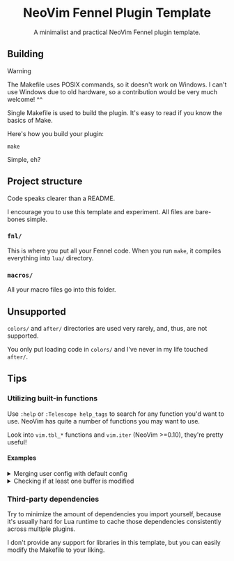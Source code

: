 <div align="center">

# NeoVim Fennel Plugin Template


A minimalist and practical NeoVim Fennel plugin template.

</div>

## Building

> [!WARNING]  
> The Makefile uses POSIX commands, so it doesn't work on Windows. I can't use Windows due to old hardware, so a contribution would be very much welcome! ^^

Single Makefile is used to build the plugin. It's easy to read if you know the basics of Make.

Here's how you build your plugin:
```
make
```

Simple, eh?

## Project structure

Code speaks clearer than a README.

I encourage you to use this template and experiment. All files are bare-bones simple.

### `fnl/`

This is where you put all your Fennel code. When you run `make`, it compiles everything into `lua/` directory.

### `macros/`

All your macro files go into this folder.

## Unsupported

`colors/` and `after/` directories are used very rarely, and, thus, are not supported.

You only put loading code in `colors/` and I've never in my life touched `after/`.

## Tips

### Utilizing built-in functions

Use `:help` or `:Telescope help_tags` to search for any function you'd want to use. NeoVim has quite a number of functions you may want to use.

Look into `vim.tbl_*` functions and `vim.iter` (NeoVim >=0.10), they're pretty useful!

#### Examples

<details><summary>Merging user config with default config</summary>

```fnl
(local config {:some_setting 42})

(lambda setup [?user-config]
  (let [user-config (or ?user-config {})]
    (set M.config (vim.tbl_extend :force M.config user-config))))
```

</details>

<details><summary>Checking if at least one buffer is modified</summary>

```fnl
(let [buffers (vim.api.nvim_list_bufs)
      buffers-iter (vim.iter buffers)
      any-buffer-modified? (buffers-iter:any #(vim.api.nvim_get_option_value :modified {:buf $2}))]
  (if any-buffer-modified?
      (print "At least one buffer is modified!")
      (print "No buffers are modified.")))
```

</details>

### Third-party dependencies

Try to minimize the amount of dependencies you import yourself, because it's usually hard for Lua runtime to cache those dependencies consistently across multiple plugins.

I don't provide any support for libraries in this template, but you can easily modify the Makefile to your liking.
